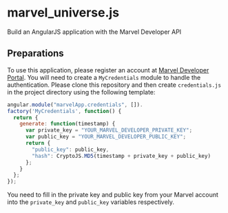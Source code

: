 # marvel_universe.js
Build an AngularJS application with the Marvel Developer API

## Preparations
To use this application, please register an account at [Marvel Developer Portal](http://developer.marvel.com/).
You will need to create a `MyCredentials` module to handle the authentication.
Please clone this repository and then create `credentials.js` in the project directory using the following template:

```javascript
angular.module("marvelApp.credentials", []).
factory('MyCredentials', function() {
  return {
    generate: function(timestamp) {
      var private_key = "YOUR_MARVEL_DEVELOPER_PRIVATE_KEY";
      var public_key = "YOUR_MARVEL_DEVELOPER_PUBLIC_KEY";
      return {
        "public_key": public_key,
        "hash": CryptoJS.MD5(timestamp + private_key + public_key)
      };
    }
  };
});
```

You need to fill in the private key and public key from your Marvel account into the `private_key` and `public_key` variables respectively.
